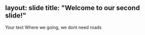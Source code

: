 layout: slide
title: "Welcome to our second slide!"
---
Your text
Where we going, we dont need roads

